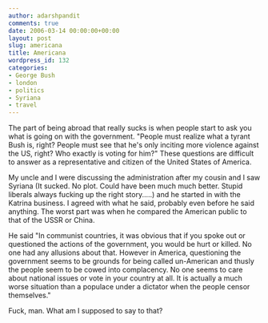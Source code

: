 ```yaml
---
author: adarshpandit
comments: true
date: 2006-03-14 00:00:00+00:00
layout: post
slug: americana
title: Americana
wordpress_id: 132
categories:
- George Bush
- london
- politics
- Syriana
- travel
---
```


The part of being abroad that really sucks is when people start to ask you what is going on with the government. "People must realize what a tyrant Bush is, right? People must see that he's only inciting more violence against the US, right? Who exactly is voting for him?" These questions are difficult to answer as a representative and citizen of the United States of America.

My uncle and I were discussing the administration after my cousin and I saw Syriana (It sucked. No plot. Could have been much much better. Stupid liberals always fucking up the right story.....) and he started in with the Katrina business. I agreed with what he said, probably even before he said anything. The worst part was when he compared the American public to that of the USSR or China.

He said "In communist countries, it was obvious that if you spoke out or questioned the actions of the government, you would be hurt or killed. No one had any allusions about that. However in America, questioning the government seems to be grounds for being called un-American and thusly the people seem to be cowed into complacency. No one seems to care about national issues or vote in your country at all. It is actually a much worse situation than a populace under a dictator when the people censor themselves."

Fuck, man. What am I supposed to say to that?

